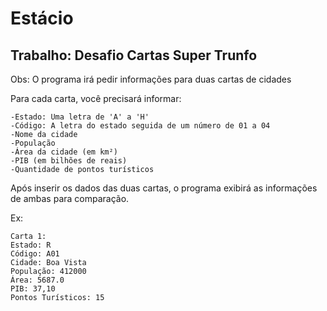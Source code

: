 # Estácio # 
## Trabalho: Desafio Cartas Super Trunfo ##

Obs: O programa irá pedir informações para duas cartas de cidades

Para cada carta, você precisará informar:

````
-Estado: Uma letra de 'A' a 'H'
-Código: A letra do estado seguida de um número de 01 a 04
-Nome da cidade
-População
-Área da cidade (em km²)
-PIB (em bilhões de reais)
-Quantidade de pontos turísticos
````

Após inserir os dados das duas cartas, o programa exibirá as informações de ambas para comparação.

Ex:
````
Carta 1:
Estado: R
Código: A01
Cidade: Boa Vista
População: 412000
Área: 5687.0
PIB: 37,10
Pontos Turísticos: 15
````
